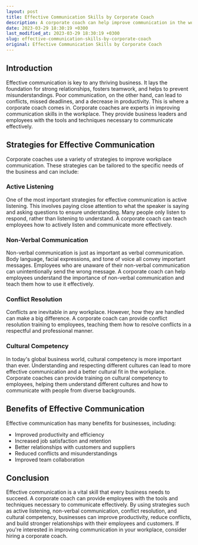 ```yaml
---
layout: post
title: Effective Communication Skills by Corporate Coach
description: A corporate coach can help improve communication in the workplace through various techniques and strategies.
date: 2023-03-29 18:30:19 +0300
last_modified_at: 2023-03-29 18:30:19 +0300
slug: effective-communication-skills-by-corporate-coach
original: Effective Communication Skills by Corporate Coach
---
```

## Introduction

Effective communication is key to any thriving business. It lays the foundation for strong relationships, fosters teamwork, and helps to prevent misunderstandings. Poor communication, on the other hand, can lead to conflicts, missed deadlines, and a decrease in productivity. This is where a corporate coach comes in. Corporate coaches are experts in improving communication skills in the workplace. They provide business leaders and employees with the tools and techniques necessary to communicate effectively.

## Strategies for Effective Communication

Corporate coaches use a variety of strategies to improve workplace communication. These strategies can be tailored to the specific needs of the business and can include:

### Active Listening

One of the most important strategies for effective communication is active listening. This involves paying close attention to what the speaker is saying and asking questions to ensure understanding. Many people only listen to respond, rather than listening to understand. A corporate coach can teach employees how to actively listen and communicate more effectively.

### Non-Verbal Communication

Non-verbal communication is just as important as verbal communication. Body language, facial expressions, and tone of voice all convey important messages. Employees who are unaware of their non-verbal communication can unintentionally send the wrong message. A corporate coach can help employees understand the importance of non-verbal communication and teach them how to use it effectively.

### Conflict Resolution

Conflicts are inevitable in any workplace. However, how they are handled can make a big difference. A corporate coach can provide conflict resolution training to employees, teaching them how to resolve conflicts in a respectful and professional manner.

### Cultural Competency

In today's global business world, cultural competency is more important than ever. Understanding and respecting different cultures can lead to more effective communication and a better cultural fit in the workplace. Corporate coaches can provide training on cultural competency to employees, helping them understand different cultures and how to communicate with people from diverse backgrounds.

## Benefits of Effective Communication

Effective communication has many benefits for businesses, including:

- Improved productivity and efficiency
- Increased job satisfaction and retention
- Better relationships with customers and suppliers
- Reduced conflicts and misunderstandings
- Improved team collaboration

## Conclusion

Effective communication is a vital skill that every business needs to succeed. A corporate coach can provide employees with the tools and techniques necessary to communicate effectively. By using strategies such as active listening, non-verbal communication, conflict resolution, and cultural competency, businesses can improve productivity, reduce conflicts, and build stronger relationships with their employees and customers. If you're interested in improving communication in your workplace, consider hiring a corporate coach.